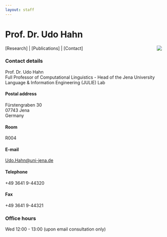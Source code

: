 ```yaml
---
layout: staff
---
```


# Prof. Dr. Udo Hahn

<img style="float: right;" src="http://www.julielab.de/coling_multimedia/de/img/staff/2016/udo_hahn-width-188-height-242.jpg">

[Research]
| [Publications]
| [Contact]

### Contact details
Prof. Dr. Udo Hahn<br/>
Full Professor of Computational Linguistics - Head of the Jena University Language & Information Engineering (JULIE) Lab

#### Postal address
Fürstengraben 30<br/>
07743 Jena<br/>
Germany

#### Room
R004

#### E-mail
[Udo.Hahn@uni-jena.de](mailto:Udo.Hahn@uni-jena.de)

#### Telephone
+49 3641 9-44320

#### Fax
+49 3641 9-44321

### Office hours
Wed 12:00 - 13:00 (upon email consultation only)
